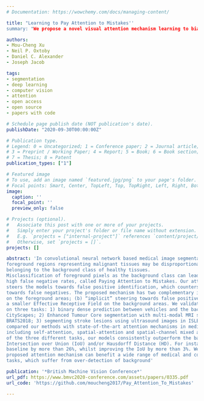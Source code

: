 ```yaml
---
# Documentation: https://wowchemy.com/docs/managing-content/

title: "Learning to Pay Attention to Mistakes''
summary: "We propose a novel visual attention mechanism learning to bias towards false positive detection and reverse false negative detection, in order to address over detection of false negative caused by the class imbalance biasing towards background in segmentation."

authors:
- Mou-Cheng Xu
- Neil P. Oxtoby
- Daniel C. Alexander
- Joseph Jacob

tags:
- segmentation
- deep learning
- computer vision
- attention
- open access
- open source
- papers with code

# Schedule page publish date (NOT publication's date).
publishDate: "2020-09-30T00:00:00Z"

# Publication type.
# Legend: 0 = Uncategorized; 1 = Conference paper; 2 = Journal article;
# 3 = Preprint / Working Paper; 4 = Report; 5 = Book; 6 = Book section;
# 7 = Thesis; 8 = Patent
publication_types: ["1"]

# Featured image
# To use, add an image named `featured.jpg/png` to your page's folder.
# Focal points: Smart, Center, TopLeft, Top, TopRight, Left, Right, BottomLeft, Bottom, BottomRight.
image:
  caption: ''
  focal_point: ''
  preview_only: false

# Projects (optional).
#   Associate this post with one or more of your projects.
#   Simply enter your project's folder or file name without extension.
#   E.g. `projects = ["internal-project"]` references `content/project/deep-learning/index.md`.
#   Otherwise, set `projects = []`.
projects: []

abstract: 'In convolutional neural network based medical image segmentation, the periphery of
foreground regions representing malignant tissues may be disproportionately assigned as
belonging to the background class of healthy tissues.
Misclassification of foreground pixels as the background class can lead to high false negative detection rates. In this paper, we propose a novel attention mechanism to directly address such
high false negative rates, called Paying Attention to Mistakes. Our attention mechanism
steers the models towards false positive identification, which counters the existing bias
towards false negatives. The proposed mechanism has two complementary implementations: (a) “explicit” steering of the model to attend to a larger Effective Receptive Field
on the foreground areas; (b) “implicit” steering towards false positives, by attending to
a smaller Effective Receptive Field on the background areas. We validated our methods
on three tasks: 1) binary dense prediction between vehicles and the background using
CityScapes; 2) Enhanced Tumour Core segmentation with multi-modal MRI scans in
BRATS2018; 3) segmenting stroke lesions using ultrasound images in ISLES2018. We
compared our methods with state-of-the-art attention mechanisms in medical imaging,
including self-attention, spatial-attention and spatial-channel mixed attention. Across all
of the three different tasks, our models consistently outperform the baseline models in
Intersection over Union (IoU) and/or Hausdorff Distance (HD). For instance, in the second task, the “explicit” implementation of our mechanism reduces the HD of the best
baseline by more than 26%, whilst improving the IoU by more than 3%. We believe our
proposed attention mechanism can benefit a wide range of medical and computer vision
tasks, which suffer from over-detection of background'

publication: '*British Machine Vision Conference*'
url_pdf: https://www.bmvc2020-conference.com/assets/papers/0335.pdf
url_code: 'https://github.com/moucheng2017/Pay_Attention_To_Mistakes'

---
```


